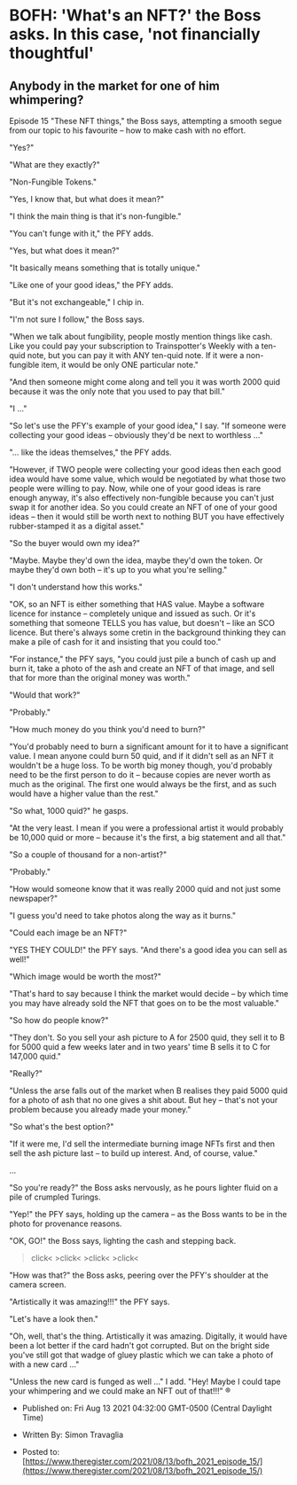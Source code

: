 # BOFH: 'What's an NFT?' the Boss asks. In this case, 'not financially thoughtful'

## Anybody in the market for one of him whimpering?

Episode 15 "These NFT things," the Boss says, attempting a smooth segue from our topic to his favourite – how to make cash with no effort.

"Yes?"

"What are they exactly?"

"Non-Fungible Tokens."

"Yes, I know that, but what does it mean?"

"I think the main thing is that it's non-fungible."

"You can't funge with it," the PFY adds.

"Yes, but what does it mean?"

"It basically means something that is totally unique."

"Like one of your good ideas," the PFY adds.

"But it's not exchangeable," I chip in.

"I'm not sure I follow," the Boss says.

"When we talk about fungibility, people mostly mention things like cash. Like you could pay your subscription to Trainspotter's Weekly with a ten-quid note, but you can pay it with ANY ten-quid note. If it were a non-fungible item, it would be only ONE particular note."

"And then someone might come along and tell you it was worth 2000 quid because it was the only note that you used to pay that bill."

"I …"

"So let's use the PFY's example of your good idea," I say. "If someone were collecting your good ideas – obviously they'd be next to worthless …"

"… like the ideas themselves," the PFY adds.

"However, if TWO people were collecting your good ideas then each good idea would have some value, which would be negotiated by what those two people were willing to pay. Now, while one of your good ideas is rare enough anyway, it's also effectively non-fungible because you can't just swap it for another idea. So you could create an NFT of one of your good ideas – then it would still be worth next to nothing BUT you have effectively rubber-stamped it as a digital asset."

"So the buyer would own my idea?"

"Maybe. Maybe they'd own the idea, maybe they'd own the token. Or maybe they'd own both – it's up to you what you're selling."

"I don't understand how this works."

"OK, so an NFT is either something that HAS value. Maybe a software licence for instance – completely unique and issued as such. Or it's something that someone TELLS you has value, but doesn't – like an SCO licence. But there's always some cretin in the background thinking they can make a pile of cash for it and insisting that you could too."

"For instance," the PFY says, "you could just pile a bunch of cash up and burn it, take a photo of the ash and create an NFT of that image, and sell that for more than the original money was worth."

"Would that work?"

"Probably."

"How much money do you think you'd need to burn?"

"You'd probably need to burn a significant amount for it to have a significant value. I mean anyone could burn 50 quid, and if it didn't sell as an NFT it wouldn't be a huge loss. To be worth big money though, you'd probably need to be the first person to do it – because copies are never worth as much as the original. The first one would always be the first, and as such would have a higher value than the rest."

"So what, 1000 quid?" he gasps.

"At the very least. I mean if you were a professional artist it would probably be 10,000 quid or more – because it's the first, a big statement and all that."

"So a couple of thousand for a non-artist?"

"Probably."

"How would someone know that it was really 2000 quid and not just some newspaper?"

"I guess you'd need to take photos along the way as it burns."

"Could each image be an NFT?"

"YES THEY COULD!" the PFY says. "And there's a good idea you can sell as well!"

"Which image would be worth the most?"

"That's hard to say because I think the market would decide – by which time you may have already sold the NFT that goes on to be the most valuable."

"So how do people know?"

"They don't. So you sell your ash picture to A for 2500 quid, they sell it to B for 5000 quid a few weeks later and in two years' time B sells it to C for 147,000 quid."

"Really?"

"Unless the arse falls out of the market when B realises they paid 5000 quid for a photo of ash that no one gives a shit about. But hey – that's not your problem because you already made your money."

"So what's the best option?"

"If it were me, I'd sell the intermediate burning image NFTs first and then sell the ash picture last – to build up interest. And, of course, value."

…

"So you're ready?" the Boss asks nervously, as he pours lighter fluid on a pile of crumpled Turings.

"Yep!" the PFY says, holding up the camera – as the Boss wants to be in the photo for provenance reasons.

"OK, GO!" the Boss says, lighting the cash and stepping back.


  >click< >click< >click< >click<


"How was that?" the Boss asks, peering over the PFY's shoulder at the camera screen.

"Artistically it was amazing!!!" the PFY says.

"Let's have a look then."

"Oh, well, that's the thing. Artistically it was amazing. Digitally, it would have been a lot better if the card hadn't got corrupted. But on the bright side you've still got that wadge of gluey plastic which we can take a photo of with a new card …"

"Unless the new card is funged as well …" I add. "Hey! Maybe I could tape your whimpering and we could make an NFT out of that!!!" ®



- Published on: Fri Aug 13 2021 04:32:00 GMT-0500 (Central Daylight Time)

- Written By: Simon Travaglia

- Posted to: [https://www.theregister.com/2021/08/13/bofh_2021_episode_15/](https://www.theregister.com/2021/08/13/bofh_2021_episode_15/)